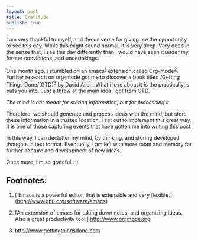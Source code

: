 ```yaml
---
layout: post
title: Gratitude
publish: true
---
```



I am very thankful to myelf, and the universe for giving me the opportunity to see
this day. While this might sound normal, it is very deep. Very deep in the
sense that, i see this day differently than i would have seen it under my
former convictions, and undertakings.

One month ago, i stumbled on an emacs<sup><a id="fnr.1" class="footref" href="#fn.1">1</a></sup> extension called Org-mode<sup><a id="fnr.2" class="footref" href="#fn.2">2</a></sup>. Further
research on org-mode got me to discover a book titled /Getting Things Done/(GTD)<sup><a id="fnr.3" class="footref" href="#fn.3">3</a></sup> by David
Allen. What i love about it is the practically is puts you into. Just a throw
at the main idea I got from GTD.

*The mind is not meant for storing information, but for processing it.*

Therefore, we should generate and process ideas with the mind, but store these
information in a trusted location. I set out to implement this great way. It is
one of those capturing events that have gotten me into writing this post.

In this way, i can declutter my mind, by thinking, and storing developed
thoughts in text format. Eventually, i am left with more room and memory for
further capture and development of new ideas.

Once more, i'm so grateful :-)

## Footnotes:

1. [ Emacs is a powerful editor, that is extensible and very flexible.] (http://www.gnu.org/software/emacs)

2. [An extension of emacs for taking down notes, and organizing ideas. Also a
great productivity tool.] <http://www.orgmode.org></div>

3. <http://www.gettingthingsdone.com></div>

